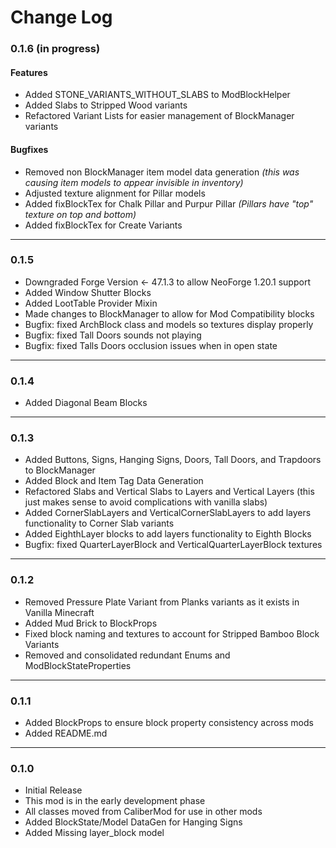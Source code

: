 # Change Log


### 0.1.6 (in progress)
#### Features
- Added STONE_VARIANTS_WITHOUT_SLABS to ModBlockHelper
- Added Slabs to Stripped Wood variants
- Refactored Variant Lists for easier management of BlockManager variants

#### Bugfixes
- Removed non BlockManager item model data generation _(this was causing item models to appear invisible in inventory)_
- Adjusted texture alignment for Pillar models
- Added fixBlockTex for Chalk Pillar and Purpur Pillar _(Pillars have "top" texture on top and bottom)_
- Added fixBlockTex for Create Variants

---
### 0.1.5
- Downgraded Forge Version <- 47.1.3 to allow NeoForge 1.20.1 support
- Added Window Shutter Blocks
- Added LootTable Provider Mixin
- Made changes to BlockManager to allow for Mod Compatibility blocks
- Bugfix: fixed ArchBlock class and models so textures display properly
- Bugfix: fixed Tall Doors sounds not playing
- Bugfix: fixed Talls Doors occlusion issues when in open state

---
### 0.1.4
- Added Diagonal Beam Blocks

---
### 0.1.3
- Added Buttons, Signs, Hanging Signs, Doors, Tall Doors, and Trapdoors to BlockManager
- Added Block and Item Tag Data Generation
- Refactored Slabs and Vertical Slabs to Layers and Vertical Layers (this just makes sense to avoid complications with vanilla slabs)
- Added CornerSlabLayers and VerticalCornerSlabLayers to add layers functionality to Corner Slab variants
- Added EighthLayer blocks to add layers functionality to Eighth Blocks
- Bugfix: fixed QuarterLayerBlock and VerticalQuarterLayerBlock textures

---
### 0.1.2
- Removed Pressure Plate Variant from Planks variants as it exists in Vanilla Minecraft
- Added Mud Brick to BlockProps
- Fixed block naming and textures to account for Stripped Bamboo Block Variants
- Removed and consolidated redundant Enums and ModBlockStateProperties

---
### 0.1.1
- Added BlockProps to ensure block property consistency across mods
- Added README.md

---
### 0.1.0
- Initial Release
- This mod is in the early development phase
- All classes moved from CaliberMod for use in other mods
- Added BlockState/Model DataGen for Hanging Signs
- Added Missing layer_block model





















